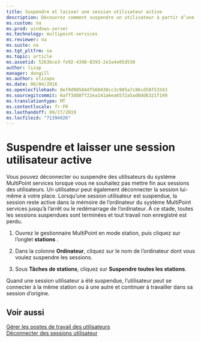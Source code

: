 ```yaml
---
title: Suspendre et laisser une session utilisateur active
description: Découvrez comment suspendre un utilisateur à partir d’une session MultiPoint sans le déconnecter
ms.custom: na
ms.prod: windows-server
ms.technology: multipoint-services
ms.reviewer: na
ms.suite: na
ms.tgt_pltfrm: na
ms.topic: article
ms.assetid: 5263bce3-fe92-4398-8393-2e3a4e05d530
author: lizap
manager: dongill
ms.author: elizapo
ms.date: 08/04/2016
ms.openlocfilehash: 0ef9d98584df568438cc3c905a7c86cd58f53343
ms.sourcegitcommit: 6aff3d88ff22ea141a6ea6572a5ad8dd6321f199
ms.translationtype: MT
ms.contentlocale: fr-FR
ms.lasthandoff: 09/27/2019
ms.locfileid: "71394926"
---
```

# <a name="suspend-and-leave-user-session-active"></a>Suspendre et laisser une session utilisateur active
Vous pouvez déconnecter ou suspendre des utilisateurs du système MultiPoint services lorsque vous ne souhaitez pas mettre fin aux sessions des utilisateurs. Un utilisateur peut également déconnecter la session lui-même à votre place. Lorsqu’une session utilisateur est suspendue, la session reste active dans la mémoire de l’ordinateur du système MultiPoint services jusqu’à l’arrêt ou le redémarrage de l’ordinateur. À ce stade, toutes les sessions suspendues sont terminées et tout travail non enregistré est perdu.  
  
1.  Ouvrez le gestionnaire MultiPoint en mode station, puis cliquez sur l’onglet **stations** .  
  
2.  Dans la colonne **Ordinateur**, cliquez sur le nom de l’ordinateur dont vous voulez suspendre les sessions.  
  
3.  Sous **Tâches de stations**, cliquez sur **Suspendre toutes les stations**.  
  
Quand une session utilisateur a été suspendue, l’utilisateur peut se connecter à la même station ou à une autre et continuer à travailler dans sa session d’origine.  
  
## <a name="see-also"></a>Voir aussi  
[Gérer les postes de travail des utilisateurs](manage-user-desktops-using-multipoint-dashboard.md)  
[Déconnecter des sessions utilisateur](Log-off-or-Disconnect-User-Sessions.md)